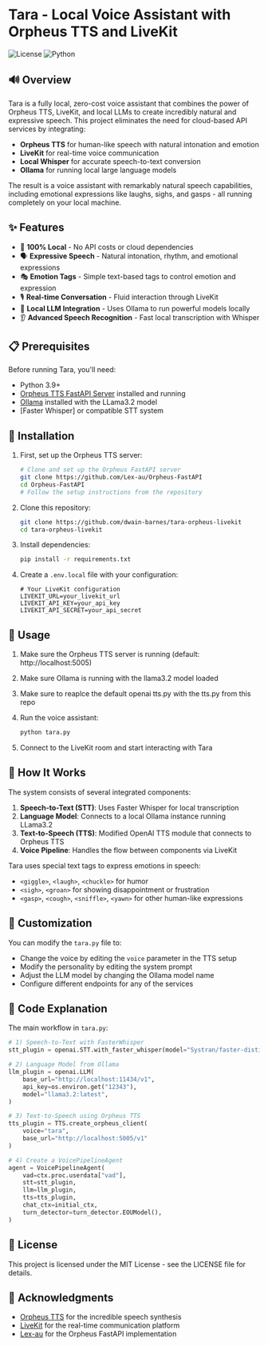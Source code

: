 # Tara - Local Voice Assistant with Orpheus TTS and LiveKit

![License](https://img.shields.io/badge/license-MIT-green)
![Python](https://img.shields.io/badge/python-3.9%2B-blue)

## 🔊 Overview

Tara is a fully local, zero-cost voice assistant that combines the power of Orpheus TTS, LiveKit, and local LLMs to create incredibly natural and expressive speech. This project eliminates the need for cloud-based API services by integrating:

- **Orpheus TTS** for human-like speech with natural intonation and emotion
- **LiveKit** for real-time voice communication
- **Local Whisper** for accurate speech-to-text conversion
- **Ollama** for running local large language models

The result is a voice assistant with remarkably natural speech capabilities, including emotional expressions like laughs, sighs, and gasps - all running completely on your local machine.

## ✨ Features

- 🎯 **100% Local** - No API costs or cloud dependencies
- 🗣️ **Expressive Speech** - Natural intonation, rhythm, and emotional expressions
- 🎭 **Emotion Tags** - Simple text-based tags to control emotion and expression
- 🎙️ **Real-time Conversation** - Fluid interaction through LiveKit
- 🧠 **Local LLM Integration** - Uses Ollama to run powerful models locally
- 👂 **Advanced Speech Recognition** - Fast local transcription with Whisper

## 📋 Prerequisites

Before running Tara, you'll need:

- Python 3.9+
- [Orpheus TTS FastAPI Server](https://github.com/Lex-au/Orpheus-FastAPI) installed and running
- [Ollama](https://ollama.ai/) installed with the LLama3.2 model
- [Faster Whisper] or compatible STT system

## 🚀 Installation

1. First, set up the Orpheus TTS server:
   ```bash
   # Clone and set up the Orpheus FastAPI server
   git clone https://github.com/Lex-au/Orpheus-FastAPI
   cd Orpheus-FastAPI
   # Follow the setup instructions from the repository
   ```

2. Clone this repository:
   ```bash
   git clone https://github.com/dwain-barnes/tara-orpheus-livekit
   cd tara-orpheus-livekit
   ```

3. Install dependencies:
   ```bash
   pip install -r requirements.txt
   ```

4. Create a `.env.local` file with your configuration:
   ```
   # Your LiveKit configuration
   LIVEKIT_URL=your_livekit_url
   LIVEKIT_API_KEY=your_api_key
   LIVEKIT_API_SECRET=your_api_secret
   ```

## 💬 Usage

1. Make sure the Orpheus TTS server is running (default: http://localhost:5005)
2. Make sure Ollama is running with the llama3.2 model loaded
3. Make sure to reaplce the default openai tts.py with the tts.py from this repo 
4. Run the voice assistant:
   ```bash
   python tara.py
   ```

5. Connect to the LiveKit room and start interacting with Tara

## 🔧 How It Works

The system consists of several integrated components:

1. **Speech-to-Text (STT)**: Uses Faster Whisper for local transcription
2. **Language Model**: Connects to a local Ollama instance running LLama3.2
3. **Text-to-Speech (TTS)**: Modified OpenAI TTS module that connects to Orpheus TTS
4. **Voice Pipeline**: Handles the flow between components via LiveKit

Tara uses special text tags to express emotions in speech:
- `<giggle>`, `<laugh>`, `<chuckle>` for humor
- `<sigh>`, `<groan>` for showing disappointment or frustration
- `<gasp>`, `<cough>`, `<sniffle>`, `<yawn>` for other human-like expressions

## 🔄 Customization

You can modify the `tara.py` file to:
- Change the voice by editing the `voice` parameter in the TTS setup
- Modify the personality by editing the system prompt
- Adjust the LLM model by changing the Ollama model name
- Configure different endpoints for any of the services

## 📝 Code Explanation

The main workflow in `tara.py`:

```python
# 1) Speech-to-Text with FasterWhisper
stt_plugin = openai.STT.with_faster_whisper(model="Systran/faster-distil-whisper-large-v3")

# 2) Language Model from Ollama
llm_plugin = openai.LLM(
    base_url="http://localhost:11434/v1",
    api_key=os.environ.get("12343"),
    model="llama3.2:latest",
)

# 3) Text-to-Speech using Orpheus TTS
tts_plugin = TTS.create_orpheus_client(
    voice="tara",
    base_url="http://localhost:5005/v1" 
)

# 4) Create a VoicePipelineAgent
agent = VoicePipelineAgent(
    vad=ctx.proc.userdata["vad"],
    stt=stt_plugin,
    llm=llm_plugin,
    tts=tts_plugin,
    chat_ctx=initial_ctx,
    turn_detector=turn_detector.EOUModel(),
)
```



## 📜 License

This project is licensed under the MIT License - see the LICENSE file for details.

## 🙏 Acknowledgments

- [Orpheus TTS](https://github.com/canopyai/Orpheus-TTS) for the incredible speech synthesis
- [LiveKit](https://livekit.io/) for the real-time communication platform
- [Lex-au](https://github.com/Lex-au/Orpheus-FastAPI) for the Orpheus FastAPI implementation
